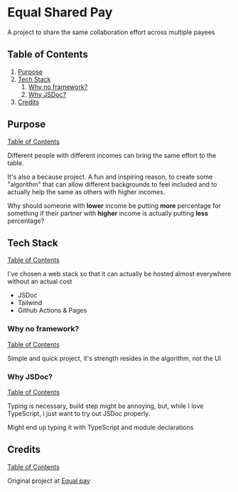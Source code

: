# Equal Shared Pay

A project to share the same collaboration effort across multiple payees

## Table of Contents

1. [Purpose](#purpose)
1. [Tech Stack](#tech-stack)
   1. [Why no framework?](#why-no-framework)
   1. [Why JSDoc?](#why-jsdoc)
1. [Credits](#credits)

## Purpose

[Table of Contents](#table-of-contents)

Different people with different incomes can bring the same effort to the table.

It's also a because project. A fun and inspiring reason, to create some "algorithm" that can allow different backgrounds to feel included and to actually help the same as others with higher incomes.

Why should someone with **lower** income be putting **more** percentage for something if their partner with **higher** income is actually putting **less** percentage?

## Tech Stack

[Table of Contents](#table-of-contents)

I've chosen a web stack so that it can actually be hosted almost everywhere without an actual cost

- JSDoc
- Tailwind
- Github Actions & Pages

### Why no framework?

[Table of Contents](#table-of-contents)

Simple and quick project, it's strength resides in the algorithm, not the UI

### Why JSDoc?

[Table of Contents](#table-of-contents)

Typing is necessary, build step might be annoying, but, while I love TypeScript, I just want to try out JSDoc properly.

Might end up typing it with TypeScript and module declarations

## Credits

[Table of Contents](#table-of-contents)

Original project at [Equal pay](https://github.com/jofaval/equal-pay)
